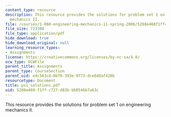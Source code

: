 ```yaml
---
content_type: resource
description: This resource provides the solutions for problem set 1 on engineering
  mechanics II.
file: /courses/1-060-engineering-mechanics-ii-spring-2006/5288e468f1ffc727d83bbb8546b7a63c_ps1_solutions.pdf
file_size: 723384
file_type: application/pdf
hide_download: true
hide_download_original: null
learning_resource_types:
- Assignments
license: https://creativecommons.org/licenses/by-nc-sa/4.0/
ocw_type: OCWFile
parent_title: Assignments
parent_type: CourseSection
parent_uid: e4c563cd-0bf0-393e-9773-dce6d8af420b
resourcetype: Document
title: ps1_solutions.pdf
uid: 5288e468-f1ff-c727-d83b-bb8546b7a63c
---
```

This resource provides the solutions for problem set 1 on engineering mechanics II.